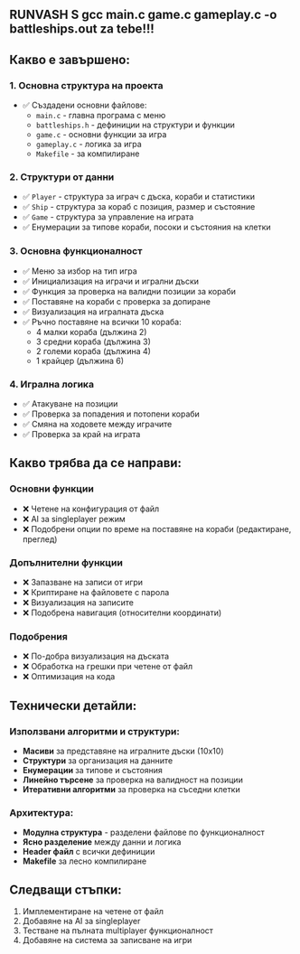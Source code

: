 ## RUNVASH S gcc main.c game.c gameplay.c -o battleships.out za tebe!!!

## Какво е завършено:

### 1. Основна структура на проекта

- ✅ Създадени основни файлове:
  - `main.c` - главна програма с меню
  - `battleships.h` - дефиниции на структури и функции
  - `game.c` - основни функции за игра
  - `gameplay.c` - логика за игра
  - `Makefile` - за компилиране

### 2. Структури от данни

- ✅ `Player` - структура за играч с дъска, кораби и статистики
- ✅ `Ship` - структура за кораб с позиция, размер и състояние
- ✅ `Game` - структура за управление на играта
- ✅ Енумерации за типове кораби, посоки и състояния на клетки

### 3. Основна функционалност

- ✅ Меню за избор на тип игра
- ✅ Инициализация на играчи и игрални дъски
- ✅ Функция за проверка на валидни позиции за кораби
- ✅ Поставяне на кораби с проверка за допиране
- ✅ Визуализация на игралната дъска
- ✅ Ръчно поставяне на всички 10 кораба:
  - 4 малки кораба (дължина 2)
  - 3 средни кораба (дължина 3)
  - 2 големи кораба (дължина 4)
  - 1 крайцер (дължина 6)

### 4. Игрална логика

- ✅ Атакуване на позиции
- ✅ Проверка за попадения и потопени кораби
- ✅ Смяна на ходовете между играчите
- ✅ Проверка за край на играта

## Какво трябва да се направи:

### Основни функции

- ❌ Четене на конфигурация от файл
- ❌ AI за singleplayer режим
- ❌ Подобрени опции по време на поставяне на кораби (редактиране, преглед)

### Допълнителни функции

- ❌ Запазване на записи от игри
- ❌ Криптиране на файловете с парола
- ❌ Визуализация на записите
- ❌ Подобрена навигация (относителни координати)

### Подобрения

- ❌ По-добра визуализация на дъската
- ❌ Обработка на грешки при четене от файл
- ❌ Оптимизация на кода

## Технически детайли:

### Използвани алгоритми и структури:

- **Масиви** за представяне на игралните дъски (10x10)
- **Структури** за организация на данните
- **Енумерации** за типове и състояния
- **Линейно търсене** за проверка на валидност на позиции
- **Итеративни алгоритми** за проверка на съседни клетки

### Архитектура:

- **Модулна структура** - разделени файлове по функционалност
- **Ясно разделение** между данни и логика
- **Header файл** с всички дефиниции
- **Makefile** за лесно компилиране

## Следващи стъпки:

1. Имплементиране на четене от файл
2. Добавяне на AI за singleplayer
3. Тестване на пълната multiplayer функционалност
4. Добавяне на система за записване на игри
